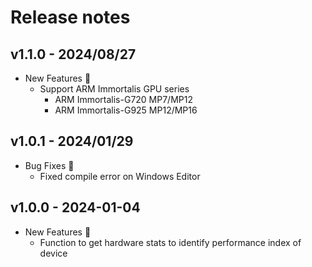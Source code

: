 # Release notes

## v1.1.0 - 2024/08/27

- New Features :rocket:
  - Support ARM Immortalis GPU series
    - ARM Immortalis-G720 MP7/MP12
    - ARM Immortalis-G925 MP12/MP16

## v1.0.1 - 2024/01/29

- Bug Fixes :bug:
  - Fixed compile error on Windows Editor

## v1.0.0 - 2024-01-04

- New Features :rocket:
  - Function to get hardware stats to identify performance index of device
